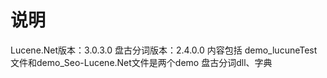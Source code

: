 # 说明
Lucene.Net版本：3.0.3.0
盘古分词版本：2.4.0.0
内容包括
demo_lucuneTest文件和demo_Seo-Lucene.Net文件是两个demo
盘古分词dll、字典




